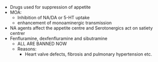 - Drugs used for suppression of appetite
- MOA:
	- Inhibition of NA/DA or 5-HT uptake 
	- enhancement of monoaminergic transmission
- NA agents affect the appetite centre and Serotonergics act on satiety centrer
- Fenfluramine, dexfenfluramine and sibutramine 
	- ALL ARE BANNED NOW
	- Reasons: 
		- Heart valve defects, fibrosis and pulmonary hypertension etc.